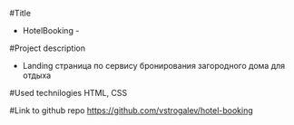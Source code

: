 #Title
- HotelBooking -

#Project description
- Landing страница по сервису бронирования загородного дома для отдыха

#Used technilogies
HTML, CSS

#Link to github repo
https://github.com/vstrogalev/hotel-booking